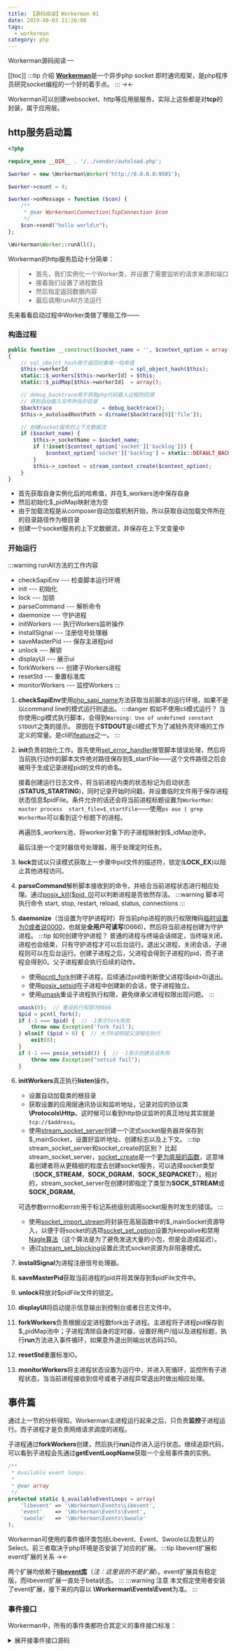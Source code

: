 ```yaml
---
title: 【源码阅读】Workerman 01
date: 2019-08-03 21:26:00
tags:
  - workerman
category: php
---
```

Workerman源码阅读·一
<!-- more -->
[[toc]]
:::tip 介绍
[**Workerman**](https://github.com/walkor/Workerman)是一个异步php socket 即时通讯框架，是php程序员研究socket编程的一个好的着手点。
:::
-><lazy-image src="/images/TCP:IPmodel.jpg" /><-

Workerman可以创建websocket、http等应用层服务，实际上这些都是对**tcp**的封装，属于应用层。

## http服务启动篇
```php
<?php

require_once __DIR__ . '/../vendor/autoload.php';

$worker = new \Workerman\Worker('http://0.0.0.0:9501');

$worker->count = 4;

$worker->onMessage = function ($con) {
    /**
     * @var Workerman\Connection\TcpConnection $con
     */
    $con->send("hello world\n");
};

\Workerman\Worker::runAll();
```
Workerman的http服务启动十分简单：
> * 首先，我们实例化一个Worker类，并设置了需要监听的请求来源和端口
> * 接着我们设置了进程数目
> * 然后指定返回数据内容
> * 最后调用runAll方法运行

先来看看启动过程中Worker类做了哪些工作——
### 构造过程
```php
public function __construct($socket_name = '', $context_option = array())
{
    // sql_obejct_hash用于返回对象唯一哈希值
    $this->workerId                    = spl_object_hash($this);
    static::$_workers[$this->workerId] = $this;
    static::$_pidMap[$this->workerId]  = array();

    // debug_backtrace用于获取php代码载入过程的回溯
    // 得到自动载入文件所在的目录
    $backtrace                = debug_backtrace();
    $this->_autoloadRootPath = dirname($backtrace[0]['file']);

    // 创建socket服务的上下文数据流
    if ($socket_name) {
        $this->_socketName = $socket_name;
        if (!isset($context_option['socket']['backlog'])) {
            $context_option['socket']['backlog'] = static::DEFAULT_BACKLOG;
        }
        $this->_context = stream_context_create($context_option);
    }
}
```
* 首先获取自身实例化后的哈希值，并在$_workers池中保存自身
* 然后初始化$_pidMap映射池为空
* 由于加载流程是从composer自动加载机制开始，所以获取自动加载文件所在的目录路径作为根目录
* 创建一个socket服务的上下文数据流，并保存在上下文变量中

### 开始运行

:::warning runAll方法的工作内容
* checkSapiEnv --- 检查脚本运行环境
* init --- 初始化
* lock --- 加锁
* parseCommand --- 解析命令
* daemonize --- 守护进程
* initWorkers --- 执行Workers监听操作
* installSignal --- 注册信号处理器
* saveMasterPid --- 保存主进程pid
* unlock --- 解锁
* displayUI --- 展示ui
* forkWorkers --- 创建子Workers进程
* resetStd --- 重置标准库
* monitorWorkers --- 监控Workers
:::
1. **checkSapiEnv**使用[php_sapi_name](http://php.net/manual/en/function.php-sapi-name.php)方法获取当前脚本的运行环境，如果不是以command line的模式运行则退出。
    :::danger 假如不使用cli模式运行？
    当你使用cgi模式执行脚本，会得到`Warning: Use of undefined constant STDOUT`之类的提示。
    原因在于**STDOUT**是cli模式下为了减轻外壳环境的工作定义的常量。是cli的[feature](https://www.php.net/manual/zh/features.commandline.php)之一。
    :::
2. **init**负责初始化工作。首先使用[set_error_handler](https://www.php.net/manual/zh/function.set-error-handler.php)接管脚本错误处理，然后将当前执行动作的脚本文件绝对路径保存到$_startFile——这个文件路径之后会被用于生成记录进程pid的文件的命名。

   接着创建运行日志文件，将当前进程内类的状态标记为启动状态(**STATUS_STARTING**)，同时记录开始时间戳，并设置临时文件用于保存进程状态信息\$pidFile。条件允许的话还会将当前进程标题设置为`WorkerMan: master process  start_file=$_startFile`——使用`ps aux | grep WorkerMan`可以看到这个标题下的进程。
   
   再遍历\$_workers池，将worker对象下的子进程映射到\$_idMap池中。
   
   最后注册一个定时器信号处理器，用于处理定时任务。
3. **lock**尝试以只读模式获取上一步骤中pid文件的描述符，锁定(**LOCK_EX**)以阻止其他进程访问。
4. **parseCommand**解析脚本接收到的命令，并结合当前进程状态进行相应处理。通过[posix_kill](https://www.php.net/manual/zh/function.posix-kill.php)[($pid, 0)](https://stackoverflow.com/questions/7613136/how-to-check-whether-process-ended-or-not-with-php)可以判断进程是否依然存活。
    :::warning 脚本可执行命令
    start, stop, restart, reload, status, connections
    :::
5. **daemonize**（当设置为守护进程时）将当前php进程的执行权限掩码[临时设置为0或者说0000](https://stackoverflow.com/questions/12116121/php-umask0-what-is-the-purpose)，也就是**全用户可读写**(0666)，然后将当前进程创建为守护进程。
    :::tip 如何创建守护进程？
    普通的进程与终端会话绑定，当终端关闭，进程也会结束，只有守护进程才可以后台运行。退出父进程，关闭会话，子进程则可以在后台运行。创建子进程之后，父进程会得到子进程的pid，而子进程会得到0。父子进程都会执行后续的动作。
    
    * 使用[pcntl_fork](https://www.php.net/manual/zh/function.pcntl-fork.php)创建子进程，后续通过pid值判断使父进程($pid>0)退出。
    * 使用[posix_setsid](https://www.php.net/manual/en/function.posix-setsid.php)在子进程中创建新的会话，使子进程独立。
    * 使用[umask](https://www.php.net/manual/en/function.umask.php)重设子进程执行权限，避免继承父进程权限出现问题。
    :::
    ```php
    umask(0);  // 重设执行权限为0666
    $pid = pcntl_fork();
    if (-1 === $pid) {  // -1表示fork失败
        throw new Exception('fork fail');
    } elseif ($pid > 0) {  // 大于0说明是父进程在执行
        exit(0);
    }
    if (-1 === posix_setsid()) {  // -1表示创建会话失败
        throw new Exception("setsid fail");
    }
    ```
6. **initWorkers**真正执行**listen**操作。
    * 设置自动加载类的根目录
    * 获取设置的应用层通讯协议和监听地址，记录对应的协议类 **\Protocols\Http**。这时候可以看到http协议监听的真正地址其实就是`tcp://$address`。
    * 使用[stream_socket_server](https://www.php.net/manual/zh/function.stream-socket-server.php)创建一个流式socket服务器并保存到$_mainSocket，设置好监听地址、创建标志以及上下文。
    :::tip stream_socket_server和socket_create的区别？
    比起stream_socket_server，[socket_create](https://www.php.net/manual/zh/function.socket-create.php)是一个[更为底层的函数](https://stackoverflow.com/questions/9760548/php-sockets-vs-streams)，这意味着创建者将从更精细的粒度去创建socket服务，可以选择socket类型（**SOCK_STREAM**，**SOCK_DGRAM**，**SOCK_SEQPACKET**）。相对的，stream_socket_server在创建时即指定了类型为**SOCK_STREAM**或**SOCK_DGRAM**。
    
    可选参数errno和errstr用于标记系统级别调用socket服务时发生的错误。
    :::
    * 使用[socket_import_stream](https://www.php.net/manual/zh/function.socket-import-stream.php)将封装在高层函数中的$_mainSocket资源导入，以便于将socket的选项[socket_set_option](https://www.php.net/manual/zh/function.socket-set-option.php)设置为keepalive和禁用[Nagle算法](https://en.wikipedia.org/wiki/Nagle%27s_algorithm#Negative_effect_on_larger_writes)（这个算法是为了避免发送大量的小包，但是会造成延迟）。
    * 通过[stream_set_blocking](https://www.php.net/manual/zh/function.stream-set-blocking.php)设置此流式socket资源为非阻塞模式。
1. **installSignal**为进程注册信号处理器。
2. **saveMasterPid**获取当前进程的pid并将其保存到$pidFile文件中。
3. **unlock**释放对$pidFile文件的锁定。
4. **displayUI**将启动提示信息输出到控制台或者日志文件中。
5. **forkWorkers**负责根据设定进程数fork出子进程。主进程将子进程pid保存到$_pidMap池中；子进程清除自身的定时器，设置好用户/组以及进程标题，执行**run**方法进入事件循环，如果意外退出则输出状态码250。
6. **resetStd**重置标准IO。
7. **monitorWorkers**将主进程状态设置为运行中，并进入死循环，监控所有子进程状态，当当前进程接收到信号或者子进程异常退出时做出相应处理。
## 事件篇
通过上一节的分析得知，Workerman主进程运行起来之后，只负责**监控**子进程运行。而子进程才是负责网络请求调度的进程。

子进程通过**forkWorkers**创建，然后执行**run**动作进入运行状态。继续追踪代码，可以看到子进程会先通过**getEventLoopName**获取一个全局事件类的实例。
```php
/**
 * Available event loops.
 *
 * @var array
 */
protected static $_availableEventLoops = array(
    'libevent' => '\Workerman\Events\Libevent',
    'event'    => '\Workerman\Events\Event', 
    'swoole'   => '\Workerman\Events\Swoole'
);
```
Workerman可使用的事件循环类包括Libevent、Event、Swoole以及默认的Select。前三者取决于php环境是否安装了对应的扩展。
:::tip libevent扩展和event扩展的关系
-><lazy-image src="/images/libevent.png" /><-

两个扩展均依赖于[**libevent库**](https://github.com/libevent/libevent)（*注：这里说的不是扩展*）。event扩展具有稳定版，而libevent扩展一直处于beta状态。
:::
:::warning 注意
本文假定使用者安装了event扩展，接下来的内容以 **\Workerman\Events\Event**为准。
:::
### 事件接口
Workerman中，所有的事件类都符合其定义的事件接口标准：
<details>
<summary>展开接事件接口源码</summary>
```php
<?php
namespace Workerman\Events;

interface EventInterface
{
    /**
     * Read event.
     *
     * @var int
     */
    const EV_READ = 1;

    /**
     * Write event.
     *
     * @var int
     */
    const EV_WRITE = 2;

    /**
     * Except event
     *
     * @var int
     */
    const EV_EXCEPT = 3;

    /**
     * Signal event.
     *
     * @var int
     */
    const EV_SIGNAL = 4;

    /**
     * Timer event.
     *
     * @var int
     */
    const EV_TIMER = 8;

    /**
     * Timer once event.
     *
     * @var int
     */
    const EV_TIMER_ONCE = 16;

    /**
     * Add event listener to event loop.
     *
     * @param mixed    $fd
     * @param int      $flag
     * @param callable $func
     * @param mixed    $args
     * @return bool
     */
    public function add($fd, $flag, $func, $args = null);

    /**
     * Remove event listener from event loop.
     *
     * @param mixed $fd
     * @param int   $flag
     * @return bool
     */
    public function del($fd, $flag);

    /**
     * Remove all timers.
     *
     * @return void
     */
    public function clearAllTimer();

    /**
     * Main loop.
     *
     * @return void
     */
    public function loop();

    /**
     * Destroy loop.
     *
     * @return mixed
     */
    public function destroy();

    /**
     * Get Timer count.
     *
     * @return mixed
     */
    public function getTimerCount();
}
```
</details>

* 首先，接口包含6种事件常量：
    * **EV_READ**: 读取事件
    * **EV_WRITE**: 写入事件
    * **EV_EXCEPT**: 排除事件
    * **EV_SIGNAL**: 信号事件
    * **EV_TIMER**: 定时事件
    * **EV_TIMER_ONCE**: 单次定时事件
* 其次，接口要求实现6个方法：
    * **add**: 为事件循环添加监听者
    * **del**: 移除监听者
    * **clearAllTimer**: 清除定时器
    * **loop**: 主循环
    * **destroy**: 销毁事件循环
    * **getTimerCount**: 获取定时器数量
### Event事件类
:::warning 注意
下文中涉及到三个类，请注意区分！

当提到 **Event**，指的是 **\Workerman\Events\Event**事件类。

当提到 **\Event**，指的是libevent库通过event扩展提供的 **\Event**类。

当提到 **\EventBase**，指的是libevent库通过event扩展提供的 **\EventBase**类。
:::
* 构造函数：实例化了一个[\EventBase](https://www.php.net/manual/zh/class.eventbase.php)对象保存到$_eventBase变量。
    :::tip \EventBase
    \EventBase是event扩展所提供的libevent事件基础结构类。它保存了一组事件，并通过轮询的方式确定哪些事件处于活动状态。可以通过手册查看其结构。
    :::
* 注册函数：回到子进程的**run**动作中，可以看到，事件实例通过**resumeAccept**添加了一个用于继续接受新的请求的带有回调函数的监听者，最后事件类调用了**loop**方法进入主循环状态，等待事件活动并执行监听者的回调函数。
    <details>
    <summary>展开add源码</summary>
    ```php
    public function add($fd, $flag, $func, $args=array())
    {
        if (class_exists('\\\\Event', false)) {
            $class_name = '\\\\Event';
        } else {
            $class_name = '\Event';
        }
        switch ($flag) {
            // 去除与此时无关的判断
            default :
                $fd_key = (int)$fd;
                $real_flag = $class_name::READ;
                $event = new $class_name($this->_eventBase, $fd, $real_flag, $func, $fd);
                if (!$event||!$event->add()) {
                    return false;
                }
                $this->_allEvents[$fd_key][$flag] = $event;
                return true;
        }
    }
    ```
    </details>
    
    在此处**add**函数接受\$_mainSocket描述符，事件读取标志**EV_READ**和**acceptConnection**回调函数作为参数。它首先获取[\Event](https://www.php.net/manual/zh/class.event.php)类，然后根据**EV_READ**获取\Event类自身的**READ**标志，接着传入\EventBase实例、\$_mainSocket、READ标志和回调函数实例化一个\Event对象事件event，并将event挂起保存到传入的\EventBase实例中，等待发生后执行回调。最后将event保存到Event实例中。
    :::tip \Event
    \Event类既可以表示准备读取或写入的文件描述符、即将准备读取或写入的文件描述符，也可以触发超时到期、信号发生和用户事件。
    :::
* 小结：上文的三个类一口气看下来也许会使读者感到迷惑。现在我们来总结一下，理清楚三者之间的关系。
  
  首先，Event类是Workerman实现的基于event扩展的事件循环类，作为整个进程中的全局事件类，它负责注册**socket服务器准备好被读取**的事件。
  
  而事件本身是由\Event实例化来表示，它保存了事件触发后的回调函数。\EventBase则用于保存事件并通过轮询识别事件的活跃状态。当事件处于活跃状态，就会被触发，进而执行回调函数。
  
  也就是说，全局事件类进行注册的过程就是将\Event实例关联保存到\EventBase实例中，由\EventBase轮询挂起的\Event实例。当实例活跃，就会触发执行回调函数。
  
  这里有一篇[starkoverflow的文章](https://stackoverflow.com/questions/40882596/looping-behaviour-in-php-event)也可以作为参考。
* 回调函数1：在读取事件中，使用**acceptConnection**作为回调函数。
  
  这个函数通过[stream_socket_accept](https://www.php.net/manual/zh/function.stream-socket-accept.php)接受新传入的连接并获取请求地址，然后将两者传入一个TcpConnection对象，同时将用户定义的行为以及Worker的一些信息包括使用的协议类等属性注册到这个对象上。
  
  追踪TcpConnection类内部，可以看到这个类统计了连接数。在实例化之后将连接设为非阻塞，然后通过[stream_set_read_buffer](https://www.php.net/manual/zh/function.stream-set-read-buffer.php)将连接的缓冲区设置为0——这样做可以保证fread读取完整。
  
  紧接着建立起tcp连接之后该对象又在全局事件类中注册了读取事件和回调函数**baseRead**。
* 回调函数2：**baseRead**接受连接之后，使用[fread](https://www.php.net/manual/zh/function.fread.php)读取连接的内容，获取读取的字节长度，使用对应的协议(**\Protocols\Http**)的**input**方法对缓冲进行解析，获取当前请求包长度，从接受的缓冲中去掉请求包的内容，调用对应协议的**decode**方法对请求包进行解码。最后将TcpConnection实例和解码获得的数据传递给用户定义的**onMessage**回调函数。
* 协议解析：**input**方法首先通过截取空行(\r\n\r\n)判断是否是合法的http协议请求报文，然后获取请求头，解析请求的方法，调用**getRequestSize**得到整个请求包的长度。
* 请求包解码：**decode**，待补充===

## 总结
通过本次源码阅读，我了解了Workerman从多进程创建、通过事件循环接手请求到解析http协议报文最后将数据转交到业务代码的流程。

等之后有空会补上总结性流程图以便更好理解和回忆起这部分内容:)。

---
*TODO: 补充http协议报文详解、对请求包解码过程、底层php socket创建流程总结、事件循环简单样例。*